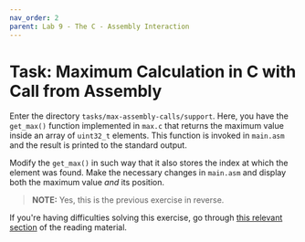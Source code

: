 ```yaml
---
nav_order: 2
parent: Lab 9 - The C - Assembly Interaction
---
```


# Task: Maximum Calculation in C with Call from Assembly

Enter the directory `tasks/max-assembly-calls/support`. Here, you have the
`get_max()` function implemented in `max.c` that returns the maximum value
inside an array of `uint32_t` elements. This function is invoked in `main.asm`
and the result is printed to the standard output.

Modify the `get_max()` in such way that it also stores the index at which the
element was found. Make the necessary changes in `main.asm` and display both
the maximum value *and* its position.

> **NOTE:** Yes, this is the previous exercise in reverse.

If you're having difficulties solving this exercise, go through
[this relevant section](../../reading/calling-convention.md) of the reading
material.

